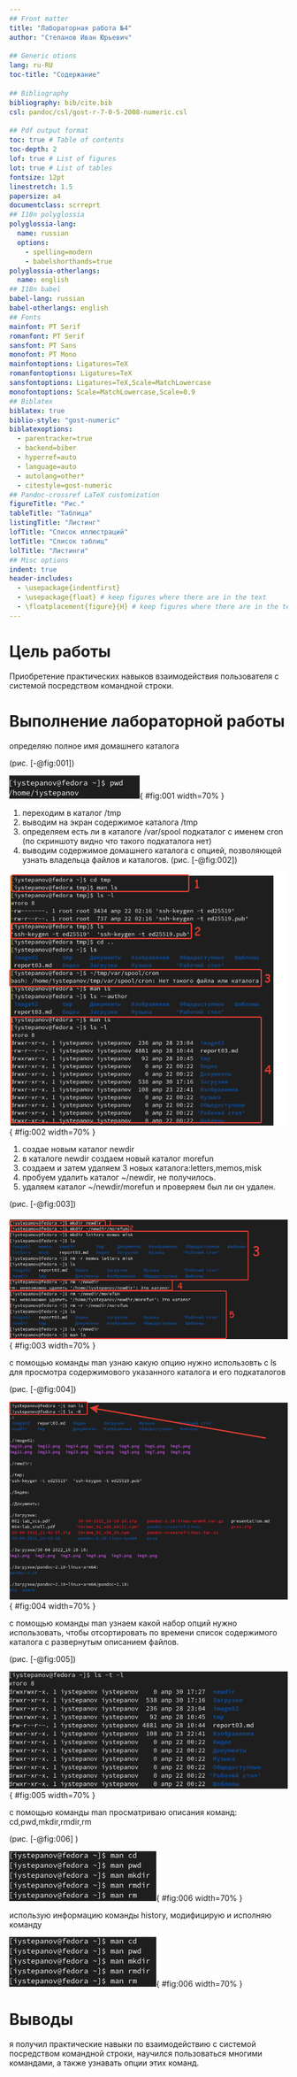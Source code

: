 ```yaml
---
## Front matter
title: "Лабораторная работа №4"
author: "Степанов Иван Юрьевич"

## Generic otions
lang: ru-RU
toc-title: "Содержание"

## Bibliography
bibliography: bib/cite.bib
csl: pandoc/csl/gost-r-7-0-5-2008-numeric.csl

## Pdf output format
toc: true # Table of contents
toc-depth: 2
lof: true # List of figures
lot: true # List of tables
fontsize: 12pt
linestretch: 1.5
papersize: a4
documentclass: scrreprt
## I18n polyglossia
polyglossia-lang:
  name: russian
  options:
	- spelling=modern
	- babelshorthands=true
polyglossia-otherlangs:
  name: english
## I18n babel
babel-lang: russian
babel-otherlangs: english
## Fonts
mainfont: PT Serif
romanfont: PT Serif
sansfont: PT Sans
monofont: PT Mono
mainfontoptions: Ligatures=TeX
romanfontoptions: Ligatures=TeX
sansfontoptions: Ligatures=TeX,Scale=MatchLowercase
monofontoptions: Scale=MatchLowercase,Scale=0.9
## Biblatex
biblatex: true
biblio-style: "gost-numeric"
biblatexoptions:
  - parentracker=true
  - backend=biber
  - hyperref=auto
  - language=auto
  - autolang=other*
  - citestyle=gost-numeric
## Pandoc-crossref LaTeX customization
figureTitle: "Рис."
tableTitle: "Таблица"
listingTitle: "Листинг"
lofTitle: "Список иллюстраций"
lotTitle: "Список таблиц"
lolTitle: "Листинги"
## Misc options
indent: true
header-includes:
  - \usepackage{indentfirst}
  - \usepackage{float} # keep figures where there are in the text
  - \floatplacement{figure}{H} # keep figures where there are in the text
---
```


# Цель работы

Приобретение практических навыков взаимодействия пользователя с системой посредством командной строки.

# Выполнение лабораторной работы

определяю полное имя домашнего каталога

(рис. [-@fig:001])

![домашний каталог](image/img1.png){ #fig:001 width=70% }

1. переходим в каталог /tmp
2. выводим на экран содержимое каталога /tmp
3. определяем есть ли в каталоге /var/spool подкаталог с именем cron (по скриншоту видно что такого подкаталога нет)
4. выводим содержимое домашнего каталога с опцией, позволяющей узнать владельца файлов и каталогов.
(рис. [-@fig:002])

![просмотр содержимого](image/img2.png){ #fig:002 width=70% }

1. создае новым каталог newdir
2. в каталоге newdir создаем новый каталог morefun
3. создаем и затем удаляем 3 новых каталога:letters,memos,misk
4. пробуем удалить каталог ~/newdir, не получилось.
5. удаляем каталог ~/newdir/morefun и проверяем был ли он удален.


(рис. [-@fig:003])

![создание и удаление](image/img3.png){ #fig:003 width=70% }

с помощью команды man узнаю какую опцию нужно использовть с ls для просмотра содержимового указанного каталога и его подкаталогов

(рис. [-@fig:004])

![man ls](image/img4.png){ #fig:004 width=70% }


с помощью команды man узнаем какой набор опций нужно использовать, чтобы отсортировать по времени список содержимого каталога с развернутым описанием файлов.

(рис. [-@fig:005])

![man ls](image/img5.png){ #fig:005 width=70% }

с помощью команды man просматриваю описания команд: cd,pwd,mkdir,rmdir,rm

(рис. [-@fig:006] ) 

![man](image/img6.png){ #fig:006 width=70% }

использую информацию команды history, модифицирую и исполняю команду

![history](image/img6.png){ #fig:006 width=70% }

# Выводы

я получил практические навыки по взаимодействию с системой посредством командной строки, научился пользоваться многими командами, а также узнавать опции этих команд.
